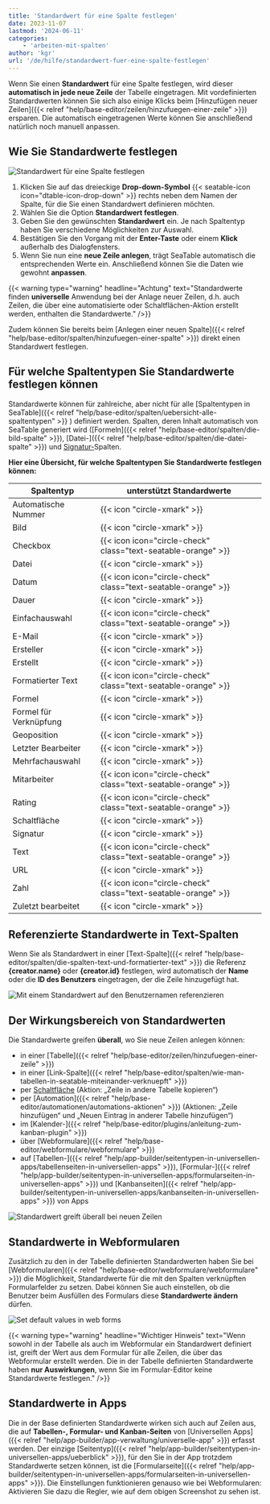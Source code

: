 ```yaml
---
title: 'Standardwert für eine Spalte festlegen'
date: 2023-11-07
lastmod: '2024-06-11'
categories:
    - 'arbeiten-mit-spalten'
author: 'kgr'
url: '/de/hilfe/standardwert-fuer-eine-spalte-festlegen'
---
```


Wenn Sie einen **Standardwert** für eine Spalte festlegen, wird dieser **automatisch in jede neue Zeile** der Tabelle eingetragen. Mit vordefinierten Standardwerten können Sie sich also einige Klicks beim [Hinzufügen neuer Zeilen]({{< relref "help/base-editor/zeilen/hinzufuegen-einer-zeile" >}}) ersparen. Die automatisch eingetragenen Werte können Sie anschließend natürlich noch manuell anpassen.

## Wie Sie Standardwerte festlegen

![Standardwert für eine Spalte festlegen](images/Standardwert-festlegen.gif)

1. Klicken Sie auf das dreieckige **Drop-down-Symbol** {{< seatable-icon icon="dtable-icon-drop-down"  >}} rechts neben dem Namen der Spalte, für die Sie einen Standardwert definieren möchten.
2. Wählen Sie die Option **Standardwert festlegen**.
3. Geben Sie den gewünschten **Standardwert** ein. Je nach Spaltentyp haben Sie verschiedene Möglichkeiten zur Auswahl.
4. Bestätigen Sie den Vorgang mit der **Enter-Taste** oder einem **Klick** außerhalb des Dialogfensters.
5. Wenn Sie nun eine **neue Zeile anlegen**, trägt SeaTable automatisch die entsprechenden Werte ein. Anschließend können Sie die Daten wie gewohnt **anpassen**.

{{< warning type="warning" headline="Achtung" text="Standardwerte finden **universelle** Anwendung bei der Anlage neuer Zeilen, d.h. auch Zeilen, die über eine automatisierte oder Schaltflächen-Aktion erstellt werden, enthalten die Standardwerte." />}}

Zudem können Sie bereits beim [Anlegen einer neuen Spalte]({{< relref "help/base-editor/spalten/hinzufuegen-einer-spalte" >}}) direkt einen Standardwert festlegen.

## Für welche Spaltentypen Sie Standardwerte festlegen können

Standardwerte können für zahlreiche, aber nicht für alle [Spaltentypen in SeaTable]({{< relref "help/base-editor/spalten/uebersicht-alle-spaltentypen" >}}
) definiert werden. Spalten, deren Inhalt automatisch von SeaTable generiert wird ([Formeln]({{< relref "help/base-editor/spalten/die-bild-spalte" >}}), [Datei-]({{< relref "help/base-editor/spalten/die-datei-spalte" >}}) und [Signatur-](https://seatable.io/docs/dateien-und-bilder/die-signatur-spalte/)Spalten.

**Hier eine Übersicht, für welche Spaltentypen Sie Standardwerte festlegen können:**

| Spaltentyp             | unterstützt Standardwerte                                     |
| ---------------------- | ------------------------------------------------------------- |
| Automatische Nummer    | {{< icon "circle-xmark" >}}                                   |
| Bild                   | {{< icon "circle-xmark" >}}                                   |
| Checkbox               | {{< icon icon="circle-check" class="text-seatable-orange" >}} |
| Datei                  | {{< icon "circle-xmark" >}}                                   |
| Datum                  | {{< icon icon="circle-check" class="text-seatable-orange" >}} |
| Dauer                  | {{< icon "circle-xmark" >}}                                   |
| Einfachauswahl         | {{< icon icon="circle-check" class="text-seatable-orange" >}} |
| E-Mail                 | {{< icon "circle-xmark" >}}                                   |
| Ersteller              | {{< icon "circle-xmark" >}}                                   |
| Erstellt               | {{< icon "circle-xmark" >}}                                   |
| Formatierter Text      | {{< icon icon="circle-check" class="text-seatable-orange" >}} |
| Formel                 | {{< icon "circle-xmark" >}}                                   |
| Formel für Verknüpfung | {{< icon "circle-xmark" >}}                                   |
| Geoposition            | {{< icon "circle-xmark" >}}                                   |
| Letzter Bearbeiter     | {{< icon "circle-xmark" >}}                                   |
| Mehrfachauswahl        | {{< icon "circle-xmark" >}}                                   |
| Mitarbeiter            | {{< icon icon="circle-check" class="text-seatable-orange" >}} |
| Rating                 | {{< icon icon="circle-check" class="text-seatable-orange" >}} |
| Schaltfläche           | {{< icon "circle-xmark" >}}                                   |
| Signatur               | {{< icon "circle-xmark" >}}                                   |
| Text                   | {{< icon icon="circle-check" class="text-seatable-orange" >}} |
| URL                    | {{< icon "circle-xmark" >}}                                   |
| Zahl                   | {{< icon icon="circle-check" class="text-seatable-orange" >}} |
| Zuletzt bearbeitet     | {{< icon "circle-xmark" >}}                                   |

## Referenzierte Standardwerte in Text-Spalten

Wenn Sie als Standardwert in einer [Text-Spalte]({{< relref "help/base-editor/spalten/die-spalten-text-und-formatierter-text" >}}) die Referenz **{creator.name}** oder **{creator.id}** festlegen, wird automatisch der **Name** oder die **ID des Benutzers** eingetragen, der die Zeile hinzugefügt hat.

![Mit einem Standardwert auf den Benutzernamen referenzieren](images/Set-creator-name-as-default-value.png)

## Der Wirkungsbereich von Standardwerten

Die Standardwerte greifen **überall**, wo Sie neue Zeilen anlegen können:

- in einer [Tabelle]({{< relref "help/base-editor/zeilen/hinzufuegen-einer-zeile" >}})
- in einer [Link-Spalte]({{< relref "help/base-editor/spalten/wie-man-tabellen-in-seatable-miteinander-verknuepft" >}})
- per [Schaltfläche](https://seatable.io/docs/andere-spalten/zeilen-per-schaltflaeche-in-eine-andere-tabelle-kopieren/) (Aktion: „Zeile in andere Tabelle kopieren“)
- per [Automation]({{< relref "help/base-editor/automationen/automations-aktionen" >}}) (Aktionen: „Zeile hinzufügen“ und „Neuen Eintrag in anderer Tabelle hinzufügen“)
- im [Kalender-]({{< relref "help/base-editor/plugins/anleitung-zum-kanban-plugin" >}})
- über [Webformulare]({{< relref "help/base-editor/webformulare/webformulare" >}})
- auf [Tabellen-]({{< relref "help/app-builder/seitentypen-in-universellen-apps/tabellenseiten-in-universellen-apps" >}}), [Formular-]({{< relref "help/app-builder/seitentypen-in-universellen-apps/formularseiten-in-universellen-apps" >}}) und [Kanbanseiten]({{< relref "help/app-builder/seitentypen-in-universellen-apps/kanbanseiten-in-universellen-apps" >}}) von Apps

![Standardwert greift überall bei neuen Zeilen](images/Standardwert-greift-ueberall-bei-neuen-Zeilen.gif)

## Standardwerte in Webformularen

Zusätzlich zu den in der Tabelle definierten Standardwerten haben Sie bei [Webformularen]({{< relref "help/base-editor/webformulare/webformulare" >}}) die Möglichkeit, Standardwerte für die mit den Spalten verknüpften Formularfelder zu setzen. Dabei können Sie auch einstellen, ob die Benutzer beim Ausfüllen des Formulars diese **Standardwerte ändern** dürfen.

![Set default values in web forms](images/Set-default-values-in-web-forms.png)

{{< warning  type="warning" headline="Wichtiger Hinweis"  text="Wenn sowohl in der Tabelle als auch im Webformular ein Standardwert definiert ist, greift der Wert aus dem Formular für alle Zeilen, die über das Webformular erstellt werden. Die in der Tabelle definierten Standardwerte haben **nur Auswirkungen**, wenn Sie im Formular-Editor keine Standardwerte festlegen." />}}

## Standardwerte in Apps

Die in der Base definierten Standardwerte wirken sich auch auf Zeilen aus, die auf **Tabellen-, Formular- und Kanban-Seiten** von [Universellen Apps]({{< relref "help/app-builder/app-verwaltung/universelle-app" >}}) erfasst werden. Der einzige [Seitentyp]({{< relref "help/app-builder/seitentypen-in-universellen-apps/ueberblick" >}}), für den Sie in der App trotzdem Standardwerte setzen können, ist die [Formularseite]({{< relref "help/app-builder/seitentypen-in-universellen-apps/formularseiten-in-universellen-apps" >}}). Die Einstellungen funktionieren genauso wie bei Webformularen: Aktivieren Sie dazu die Regler, wie auf dem obigen Screenshot zu sehen ist.
